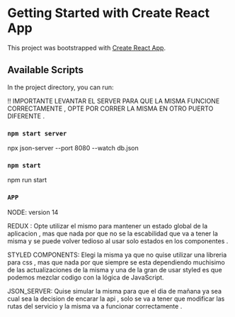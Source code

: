 # Getting Started with Create React App

This project was bootstrapped with [Create React App](https://github.com/facebook/create-react-app).

## Available Scripts

In the project directory, you can run:

!! IMPORTANTE LEVANTAR EL SERVER PARA QUE LA MISMA FUNCIONE CORRECTAMENTE , OPTE POR CORRER LA MISMA EN OTRO PUERTO DIFERENTE .

### `npm start server`
npx json-server --port 8080 --watch db.json 

### `npm start`
npm run start
### `APP`

NODE: version 14 

REDUX : Opte utilizar el mismo para mantener  un estado global de la aplicacion , mas  que nada por que no se la escabilidad que va a tener la misma y se puede volver tedioso al usar solo estados en los componentes . 

STYLED COMPONENTS: Elegi la misma ya que no quise utilizar una libreria para css , mas que nada por que siempre se esta dependiendo muchisimo de las actualizaciones de la misma y una de la gran  de usar styled es que podemos mezclar codigo con la  lógica de JavaScript.

JSON_SERVER: Quise simular la misma para que el dia de mañana ya sea cual sea la decision de encarar la api , solo se va a tener que modificar las rutas del servicio y la misma va a funcionar correctamente . 

